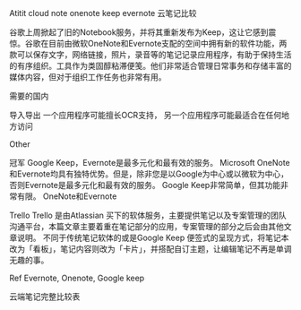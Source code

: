 Atitit cloud note  onenote keep evernote 云笔记比较



谷歌上周掀起了旧的Notebook服务，并将其重新发布为Keep，这让它感到震惊。谷歌在目前由微软OneNote和Evernote支配的空间中拥有新的软件功能，两款可以保存文字，网络链接，照片，录音等的笔记记录应用程序，有助于保持生活的有序组织。工具作为类固醇粘滞便笺。他们非常适合管理日常事务和存储丰富的媒体内容，但对于组织工作任务也非常有用。


需要的国内

导入导出
一个应用程序可能擅长OCR支持，
另一个应用程序可能最适合在任何地方访问


Other

冠军 Google Keep，Evernote是最多元化和最有效的服务。
Microsoft OneNote和Evernote均具有独特优势。但是，除非您是以Google为中心或以微软为中心，否则Evernote是最多元化和最有效的服务。
Google Keep非常简单，但其功能非常有限。
OneNote和Evernote

















Trello
Trello 是由Atlassian 买下的软体服务，主要提供笔记以及专案管理的团队沟通平台，本篇文章主要着重在笔记部分的应用，专案管理的部分之后会由其他文章说明。
不同于传统笔记软体的或是Google Keep 便签式的呈现方式，将笔记本改为「看板」，笔记内容则改为「卡片」，并搭配自订主题，让编辑笔记不再是单调无趣的事。


Ref
Evernote, Onenote, Google keep 

云端笔记完整比较表

